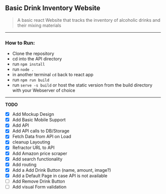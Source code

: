 ## Basic Drink Inventory Website
> A basic react Website that tracks the inventory of alcoholic drinks and their mixing materials
----
### How to Run:
- Clone the repository
- cd into the API directory
- run `npm install`
- run `node .`
- in another terminal `cd` back to react app
- run `npm run build`
- run `serve -s build` or host the static version from the build directory with your Webserver of choice
----
**TODO**
- [x] Add Mockup Design
- [x] Add Basic Mobile Support
- [x] Add API
- [x] Add API calls to DB/Storage
- [x] Fetch Data from API on Load
- [x] cleanup Layouting 
- [x] Refractor URL to API
- [x] Add Amazon price scraper
- [x] Add search functionality
- [x] Add routing
- [x] Add a Add Drink Button (name, amount, image?)
- [x] Add a Default Page in case API is not available
- [ ] Add Remove Drink Button
- [ ] Add visual Form validation
